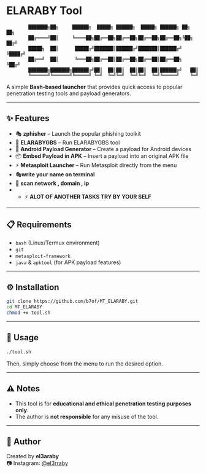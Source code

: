 # ELARABY Tool

```
        ███████╗██╗     ██████╗  █████╗ ██████╗  █████╗ ██████╗ ██╗   ██╗        
        ██╔════╝██║     ╚════██╗██╔══██╗██╔══██╗██╔══██╗██╔══██╗╚██╗ ██╔╝        
        █████╗  ██║      █████╔╝███████║██████╔╝███████║██████╔╝ ╚████╔╝         
        ██╔══╝  ██║      ╚═══██╗██╔══██║██╔══██╗██╔══██║██╔══██╗  ╚██╔╝          
        ███████╗███████╗██████╔╝██║  ██║██║  ██║██║  ██║██████╔╝   ██║           
        ╚══════╝╚══════╝╚═════╝ ╚═╝  ╚═╝╚═╝  ╚═╝╚═╝  ╚═╝╚═════╝    ╚═╝           
```

A simple **Bash-based launcher** that provides quick access to popular penetration testing tools and payload generators.

---

## ✨ Features

- 🎭 **zphisher** – Launch the popular phishing toolkit  
- 📡 **ELARABYGBS** – Run ELARABYGBS tool  
- 📱 **Android Payload Generator** – Create a payload for Android devices  
- 📦 **Embed Payload in APK** – Insert a payload into an original APK file  
- ⚡ **Metasploit Launcher** – Run Metasploit directly from the menu  
- 🎭**write your name on terminal**
- 📡 **scan network , domain , ip**
- - ⚡ **ALOT OF ANOTHER TASKS TRY BY YOUR SELF**
---

## 📋 Requirements

- `bash` (Linux/Termux environment)  
- `git`  
- `metasploit-framework`  
- `java` & `apktool` (for APK payload features)  

---

## ⚙️ Installation

```bash
git clone https://github.com/b7of/MT_ELARABY.git
cd MT_ELARABY
chmod +x tool.sh
```

---

## 🚀 Usage

```bash
./tool.sh
```

Then, simply choose from the menu to run the desired option.  

---

## ⚠️ Notes

- This tool is for **educational and ethical penetration testing purposes only**.  
- The author is **not responsible** for any misuse of the tool.  

---

## 👤 Author

Created by **el3araby**  
📷 Instagram: [@el3rraby](https://instagram.com/el3rraby)  
